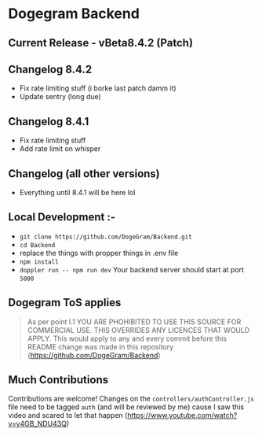 # Dogegram Backend

## Current Release - vBeta8.4.2 (Patch)

## Changelog 8.4.2
 - Fix rate limiting stuff (i borke last patch damm it)
 - Update sentry (long due)

## Changelog 8.4.1
 - Fix rate limiting stuff
 - Add rate limit on whisper

## Changelog (all other versions)
 - Everything until 8.4.1 will be here lol

## Local Development :-
- `git clone https://github.com/DogeGram/Backend.git`
- `cd Backend`
- replace the things with propper things in .env file
- `npm install`
- `doppler run -- npm run dev`
Your backend server should start at port `5000`

## Dogegram ToS applies
> As per point I.1 YOU ARE PHOHIBITED TO USE THIS SOURCE FOR COMMERCIAL USE. THIS OVERRIDES ANY LICENCES THAT WOULD APPLY. This would apply to any and every commit before this README change was made in this repository (https://github.com/DogeGram/Backend)

## Much Contributions
Contributions are welcome! Changes on the `controllers/authController.js` file need to be tagged `auth` (and will be reviewed by me) cause I saw this video and scared to let that happen (https://www.youtube.com/watch?v=y4GB_NDU43Q)
